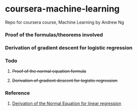# coursera-machine-learning

Repo for coursera course, Machine Learning by Andrew Ng

### Proof of the formulas/theorems involved

### Derivation of gradient descent for logistic regression

### Todo

1. ~~Proof of the normal equation formula~~

2. ~~Derivation of gradient descent for logistic regression~~

### Reference

1. [Derivation of the Normal Equation for linear regression](http://eli.thegreenplace.net/2014/derivation-of-the-normal-equation-for-linear-regression/) 